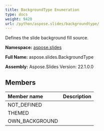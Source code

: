 ```yaml
---
title: BackgroundType Enumeration
type: docs
weight: 9420
url: /python/aspose.slides/backgroundtype/
---
```


Defines the slide background fill source.

**Namespace:** [aspose.slides](/python/aspose.slides/)

**Full Name:** aspose.slides.BackgroundType

**Assembly:**  Aspose.Slides Version: 22.1.0.0

## **Members**
|**Member name**|**Description**|
| :- | :- |
|NOT_DEFINED||
|THEMED||
|OWN_BACKGROUND||
